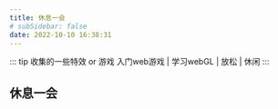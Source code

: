 ```yaml
---
title: 休息一会
# subSidebar: false
date: 2022-10-10 16:38:31
---
```

::: tip 收集的一些特效 or 游戏
   入门web游戏 | 学习webGL | 放松 | 休闲
:::

<!-- more -->
## 休息一会

<GameNav />
